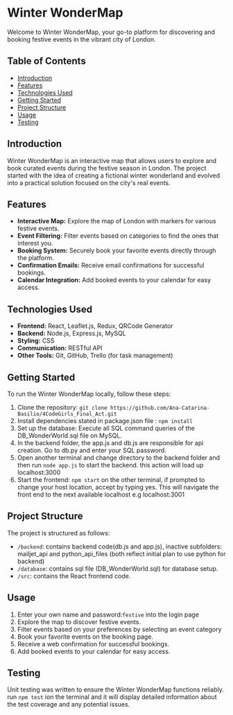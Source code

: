 # Winter WonderMap

Welcome to Winter WonderMap, your go-to platform for discovering and booking festive events in the vibrant city of London.



## Table of Contents

- [Introduction](#introduction)
- [Features](#features)
- [Technologies Used](#technologies-used)
- [Getting Started](#getting-started)
- [Project Structure](#project-structure)
- [Usage](#usage)
- [Testing](#testing)


## Introduction

Winter WonderMap is an interactive map that allows users to explore and book curated events during the festive season in London. The project started with the idea of creating a fictional winter wonderland and evolved into a practical solution focused on the city's real events.



## Features

- **Interactive Map:** Explore the map of London with markers for various festive events.
- **Event Filtering:** Filter events based on categories to find the ones that interest you.
- **Booking System:** Securely book your favorite events directly through the platform.
- **Confirmation Emails:** Receive email confirmations for successful bookings.
- **Calendar Integration:** Add booked events to your calendar for easy access.


## Technologies Used

- **Frontend:** React, Leaflet.js, Redux, QRCode Generator
- **Backend:** Node.js, Express.js, MySQL
- **Styling:** CSS
- **Communication:** RESTful API
- **Other Tools:** Git, GitHub, Trello (for task management)



## Getting Started

To run the Winter WonderMap locally, follow these steps:

1. Clone the repository: `git clone https://github.com/Ana-Catarina-Basilio/4CodeGirls_Final_Act.git`
2. Install dependencies stated in package.json file : `npm install` 
3. Set up the database: Execute all SQL command queries of the DB_WonderWorld.sql file on MySQL.
4. In the backend folder, the app.js and db.js are responsible for api creation. Go to db.py and enter your SQL password.
5. Open another terminal and change directory to the backend folder and then run `node app.js` to start the backend. this action will load up localhost:3000
6. Start the frontend: `npm start` on the other terminal, if prompted to change your host location, accept by typing yes. This will navigate the front end to the next available localhost e.g localhost:3001


## Project Structure

The project is structured as follows:

- `/backend`: contains backend code(db.js and app.js), inactive subfolders: mailjet_api and  python_api_files (both reflect initial plan to use python for backend)
- `/database`: contains sql file (DB_WonderWorld.sql) for database setup.
- `/src`: contains the React frontend code.



## Usage
1. Enter your own name and password:`festive` into the login page
1. Explore the map to discover festive events.
2. Filter events based on your preferences by selecting an event category
3. Book your favorite events on the booking page.
4. Receive a web confirmation for successful bookings.
5. Add booked events to your calendar for easy access.



## Testing
Unit testing was written to ensure the Winter WonderMap functions reliably. 
run `npm test` ion the terminal and it will display detailed information about the test coverage and any potential issues.
